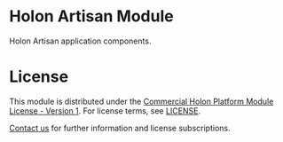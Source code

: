 # Holon Artisan Module

Holon Artisan application components.

# License

This module is distributed under the [Commercial Holon Platform Module License - Version 1](https://docs.holon-platform.com/license/chpml_v1.html). For license terms, see [LICENSE](LICENSE).

[Contact us](https://holon-platform.com/contacts/) for further information and license subscriptions.
